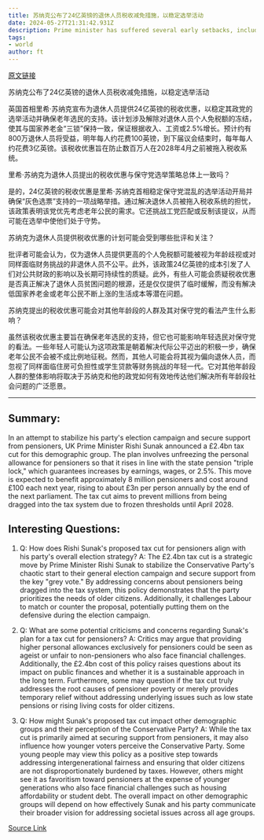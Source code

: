 ```yaml
---
title: 苏纳克公布了24亿英镑的退休人员税收减免措施，以稳定选举活动
date: 2024-05-27T21:31:42.931Z
description: Prime minister has suffered several early setbacks, including with his plan to revive national service
tags: 
- world
author: ft
---
```


[原文链接](https://ft.com/content/ce65c027-398a-406e-8efe-01796b31016a)

苏纳克公布了24亿英镑的退休人员税收减免措施，以稳定选举活动

英国首相里希·苏纳克宣布为退休人员提供24亿英镑的税收优惠，以稳定其政党的选举活动并确保老年选民的支持。该计划涉及解除对退休人员个人免税额的冻结，使其与国家养老金“三锁”保持一致，保证根据收入、工资或2.5%增长。预计约有800万退休人员将受益，明年每人约花费100英镑，到下届议会结束时，每年每人约花费3亿英镑。该税收优惠旨在防止数百万人在2028年4月之前被拖入税收系统。

里希·苏纳克为退休人员提出的税收优惠与保守党选举策略总体上一致吗？

是的，24亿英镑的税收优惠是里希·苏纳克首相稳定保守党混乱的选举活动开局并确保“灰色选票”支持的一项战略举措。通过解决退休人员被拖入税收系统的担忧，该政策表明该党优先考虑老年公民的需求。它还挑战工党匹配或反制该提议，从而可能在选举中使他们处于守势。

苏纳克为退休人员提供税收优惠的计划可能会受到哪些批评和关注？

批评者可能会认为，仅为退休人员提供更高的个人免税额可能被视为年龄歧视或对同样面临财务挑战的非退休人员不公平。此外，该政策24亿英镑的成本引发了人们对公共财政的影响以及长期可持续性的质疑。此外，有些人可能会质疑税收优惠是否真正解决了退休人员贫困问题的根源，还是仅仅提供了临时缓解，而没有解决低国家养老金或老年公民不断上涨的生活成本等潜在问题。

苏纳克提出的税收优惠可能会对其他年龄段的人群及其对保守党的看法产生什么影响？

虽然该税收优惠主要旨在确保老年选民的支持，但它也可能影响年轻选民对保守党的看法。一些年轻人可能认为这项政策是朝着解决代际公平迈出的积极一步，确保老年公民不会被不成比例地征税。然而，其他人可能会将其视为偏向退休人员，而忽视了同样面临住房可负担性或学生贷款等财务挑战的年轻一代。它对其他年龄段人群的整体影响将取决于苏纳克和他的政党如何有效地传达他们解决所有年龄段社会问题的广泛愿景。

---

## Summary:
In an attempt to stabilize his party's election campaign and secure support from pensioners, UK Prime Minister Rishi Sunak announced a £2.4bn tax cut for this demographic group. The plan involves unfreezing the personal allowance for pensioners so that it rises in line with the state pension "triple lock," which guarantees increases by earnings, wages, or 2.5%. This move is expected to benefit approximately 8 million pensioners and cost around £100 each next year, rising to about £3n per person annually by the end of the next parliament. The tax cut aims to prevent millions from being dragged into the tax system due to frozen thresholds until April 2028.

## Interesting Questions:
1. Q: How does Rishi Sunak's proposed tax cut for pensioners align with his party's overall election strategy?
   A: The £2.4bn tax cut is a strategic move by Prime Minister Rishi Sunak to stabilize the Conservative Party's chaotic start to their general election campaign and secure support from the key "grey vote." By addressing concerns about pensioners being dragged into the tax system, this policy demonstrates that the party prioritizes the needs of older citizens. Additionally, it challenges Labour to match or counter the proposal, potentially putting them on the defensive during the election campaign.

2. Q: What are some potential criticisms and concerns regarding Sunak's plan for a tax cut for pensioners?
   A: Critics may argue that providing higher personal allowances exclusively for pensioners could be seen as ageist or unfair to non-pensioners who also face financial challenges. Additionally, the £2.4bn cost of this policy raises questions about its impact on public finances and whether it is a sustainable approach in the long term. Furthermore, some may question if the tax cut truly addresses the root causes of pensioner poverty or merely provides temporary relief without addressing underlying issues such as low state pensions or rising living costs for older citizens.

3. Q: How might Sunak's proposed tax cut impact other demographic groups and their perception of the Conservative Party?
   A: While the tax cut is primarily aimed at securing support from pensioners, it may also influence how younger voters perceive the Conservative Party. Some young people may view this policy as a positive step towards addressing intergenerational fairness and ensuring that older citizens are not disproportionately burdened by taxes. However, others might see it as favoritism toward pensioners at the expense of younger generations who also face financial challenges such as housing affordability or student debt. The overall impact on other demographic groups will depend on how effectively Sunak and his party communicate their broader vision for addressing societal issues across all age groups.

[Source Link](https://ft.com/content/ce65c027-398a-406e-8efe-01796b31016a)


